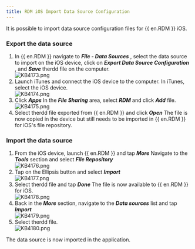 ```yaml
---
title: RDM iOS Import Data Source Configuration
---
```

It is possible to import data source configuration files for {{ en.RDM }} iOS.

### Export the data source

1. In {{ en.RDM }} navigate to ***File - Data Sources*** , select the data source to import on the iOS device, click on ***Export Data Source Configuration*** , and ***Save*** therdd file on the computer.  
![KB4173.png](/img/en/kb/KB4173.png)
1. Launch iTunes and connect the iOS device to the computer. In iTunes, select the iOS device.  
![KB4174.png](/img/en/kb/KB4174.png)
1. Click ***Apps*** In the ***File Sharing*** area, select ***RDM*** and click ***Add*** file.  
![KB4175.png](/img/en/kb/KB4175.png)
1. Select therdd file exported from {{ en.RDM }} and click ***Open*** The file is now copied in the device but still needs to be imported in {{ en.RDM }} for iOS's file repository.

### Import the data source

1. From the iOS device, launch {{ en.RDM }} and tap ***More*** Navigate to the ***Tools*** section and select ***File Repository***  
![KB4176.png](/img/en/kb/KB4176.png)
1. Tap on the Ellipsis button and select ***Import***  
![KB4177.png](/img/en/kb/KB4177.png)
1. Select therdd file and tap ***Done*** The file is now available to {{ en.RDM }} for iOS.  
![KB4178.png](/img/en/kb/KB4178.png)
1. Back in the ***More*** section, navigate to the ***Data sources*** list and tap ***Import***  
![KB4179.png](/img/en/kb/KB4179.png)
1. Select therdd file.  
![KB4180.png](/img/en/kb/KB4180.png)  

The data source is now imported in the application.
